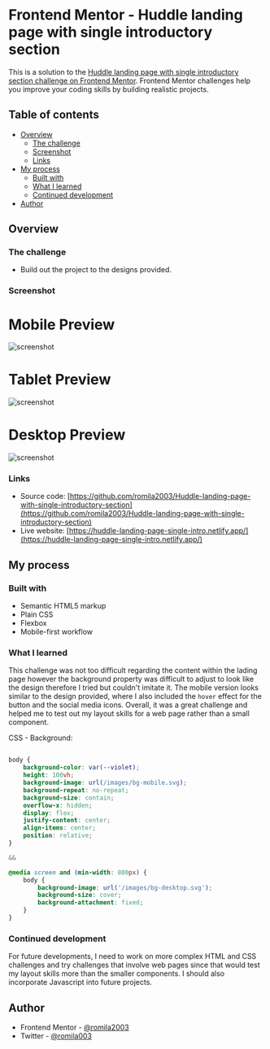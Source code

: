 # Frontend Mentor - Huddle landing page with single introductory section

This is a solution to the [Huddle landing page with single introductory section challenge on Frontend Mentor](https://www.frontendmentor.io/challenges/huddle-landing-page-with-a-single-introductory-section-B_2Wvxgi0). Frontend Mentor challenges help you improve your coding skills by building realistic projects. 

## Table of contents

- [Overview](#overview)
  - [The challenge](#the-challenge)
  - [Screenshot](#screenshot)
  - [Links](#links)
- [My process](#my-process)
  - [Built with](#built-with)
  - [What I learned](#what-i-learned)
  - [Continued development](#continued-development)
- [Author](#author)


## Overview

### The challenge

- Build out the project to the designs provided.

### Screenshot

# Mobile Preview 

![screenshot](https://github.com/romila2003/Huddle-landing-page-with-single-introductory-section/blob/main/Mobile%20preview.PNG)

# Tablet Preview

![screenshot](https://github.com/romila2003/Huddle-landing-page-with-single-introductory-section/blob/main/Tablet%20preview.PNG)

# Desktop Preview 

![screenshot](https://github.com/romila2003/Huddle-landing-page-with-single-introductory-section/blob/main/Desktop%20preview.PNG)


### Links

 - Source code: [https://github.com/romila2003/Huddle-landing-page-with-single-introductory-section](https://github.com/romila2003/Huddle-landing-page-with-single-introductory-section)
 - Live website: [https://huddle-landing-page-single-intro.netlify.app/](https://huddle-landing-page-single-intro.netlify.app/)

## My process

### Built with

- Semantic HTML5 markup
- Plain CSS
- Flexbox
- Mobile-first workflow

### What I learned

This challenge was not too difficult regarding the content within the lading page however the background property was difficult to adjust to look like the design therefore I tried but couldn't imitate it. The mobile version looks similar to the design provided, where I also included the `hover` effect for the button and the social media icons. Overall, it was a great challenge and helped me to test out my layout skills for a web page rather than a small component.


CSS - Background: 

```css

body {
    background-color: var(--violet);
    height: 100vh;
    background-image: url(/images/bg-mobile.svg);
    background-repeat: no-repeat;
    background-size: contain;
    overflow-x: hidden;
    display: flex;
    justify-content: center;
    align-items: center;
    position: relative;
}

&&

@media screen and (min-width: 800px) {
    body {
        background-image: url('/images/bg-desktop.svg');
        background-size: cover;
        background-attachment: fixed;
    }
}

```

### Continued development

For future developments, I need to work on more complex HTML and CSS challenges and try challenges that involve web pages since that would test my layout skills more than the smaller components. I should also incorporate Javascript into future projects.


## Author

- Frontend Mentor - [@romila2003](https://www.frontendmentor.io/profile/romila2003)
- Twitter - [@romila003](https://www.twitter.com/romila003)
